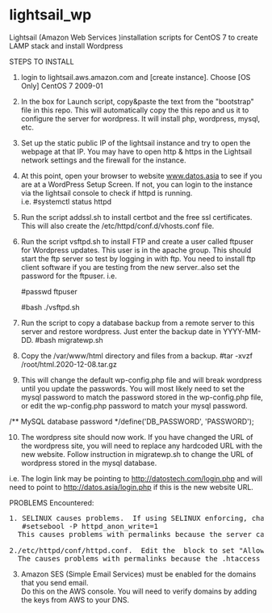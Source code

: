 # lightsail_wp
Lightsail (Amazon Web Services )installation scripts for CentOS 7 to create LAMP stack and install Wordpress

STEPS TO INSTALL
1. login to lightsail.aws.amazon.com and [create instance].  Choose [OS Only] CentOS 7 2009-01

2. In the box for Launch script, copy&paste the text from the "bootstrap" file in this repo.  This will automatically copy the
   this repo and us it to configure the server for wordpress. It will install php, wordpress, mysql, etc.

3. Set up the static public IP of the lightsail instance and try to open the webpage at that IP.  You may have to open http & https in the Lightsail network settings and the firewall for the instance. 
4. At this point, open your browser to website www.datos.asia to see if you are at a WordPress Setup Screen.  If not, you can login to the instance via the lightsail console to check if httpd is running.  
i.e. 
#systemctl status httpd

5. Run the script addssl.sh to install certbot and the free ssl certificates.  This will also create the /etc/httpd/conf.d/vhosts.conf file.
6. Run the script vsftpd.sh to install FTP and create a user called ftpuser for Wordpress updates.  This user is in the apache group. This should start the ftp server so test by logging in with ftp.  You need to install ftp client software if you are testing from the new server..also set the password for the ftpuser.  i.e.

 
   #passwd ftpuser   
   
   #bash ./vsftpd.sh

7. Run the script to copy a database backup from a remote server to this server and restore wordpress. Just enter the backup date in YYYY-MM-DD.
   #bash migratewp.sh
8. Copy the /var/www/html directory and files from a backup. 
   #tar -xvzf /root/html.2020-12-08.tar.gz 

9. This will change the default wp-config.php file and will break wordpress until you update the passwords. You will most likely need to set the mysql password to match the password stored in the wp-config.php file, or edit the wp-config.php password to match your mysql password.

  /** MySQL database password */define('DB_PASSWORD', 'PASSWORD');

10. The wordpress site should now work.  If you have changed the URL of the wordpress site, you will need to replace any hardcoded URL with the new website. Follow instruction in migratewp.sh to change the URL of wordpress stored in the mysql database.

i.e. The login link may be pointing to http://datostech.com/login.php and will need to point to http://datos.asia/login.php if this is the new website URL.

PROBLEMS Encountered:
<pre>
1. SELINUX causes problems.  If using SELINUX enforcing, change this boolean for httpd_anon_write->On
   #setsebool -P httpd_anon_write=1
  This causes problems with permalinks because the server cannot write the .htaccess file
  
2./etc/httpd/conf/httpd.conf.  Edit the <directory /var/www/html> block to set "AllowOveride ALL"
  The causes problems with permalinks because the .htaccess is ignored.
</pre>

3. Amazon SES (Simple Email Services) must be enabled for the domains that you send email.  
   Do this on the AWS console.  You will need to verify domains by adding the keys from AWS to your DNS.
